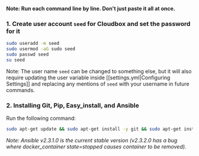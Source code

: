 **Note: Run each command line by line. Don't just paste it all at once.**

###  1. Create user account `seed` for Cloudbox and set the password for it ### 

```bash
sudo useradd -m seed
sudo usermod -aG sudo seed
sudo passwd seed
su seed
```

Note: The user name `seed` can be changed to something else, but it will also require updating the user variable inside [[settings.yml|Configuring Settings]] and replacing any mentions of `seed` with your username in future commands.


### 2. Installing Git, Pip, Easy_install, and Ansible ####

Run the following command:

```bash
sudo apt-get update && sudo apt-get install -y git && sudo apt-get install -y python-pip && sudo easy_install -U pip && sudo pip install ansible==2.3.1.0
```

_Note: Ansible v2.3.1.0 is the current stable version (v2.3.2.0 has a bug where docker_container state=stopped causes container to be removed)._

